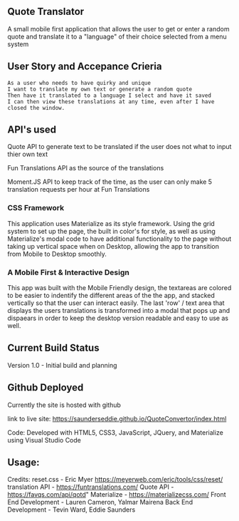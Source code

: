 ## Quote Translator

A small mobile first application that allows the user to get or enter a random quote and translate it to a "language" of their choice selected from a menu system

## User Story and Accepance Crieria

```
As a user who needs to have quirky and unique
I want to translate my own text or generate a random quote
Then have it translated to a language I select and have it saved
I can then view these translations at any time, even after I have closed the window.
```

## API's used

Quote API to generate text to be translated if the user does not what to input thier own text

Fun Translations API as the source of the translations

Moment.JS API to keep track of the time, as the user can only make  5 translation requests per hour at Fun Translations

### CSS Framework 
This application uses Materialize as its style framework. Using the grid system to set up the page, the built in color's for style, as well as using Materialize's modal code to have additional functionality to the page without taking up vertical space when on Desktop, allowing the app to transition from Mobile to Desktop smoothly. 

### A Mobile First & Interactive Design 
This app was built with the Mobile Friendly design, the textareas are colored to be easier to indentify the different areas of the the app, and stacked vertically so that the user can interact easily. The last 'row' / text area that displays the users translations is transformed into a modal that pops up and dispaears in order to keep the desktop version readable and easy to use as well. 

## Current Build Status
Version 1.0 - Initial build and planning


## Github Deployed 
Currently the site is hosted with github

link to live site:
https://saunderseddie.github.io/QuoteConvertor/index.html


Code:
Developed with HTML5, CSS3, JavaScript, JQuery, and Materialize using Visual Studio Code

## Usage:

Credits:
reset.css - Eric Myer https://meyerweb.com/eric/tools/css/reset/
translation API - https://funtranslations.com/
Quote API - https://favqs.com/api/qotd"
Materialize - https://materializecss.com/
Front End Development - Lauren Cameron, Yalmar Mairena
Back End Development - Tevin Ward, Eddie Saunders
